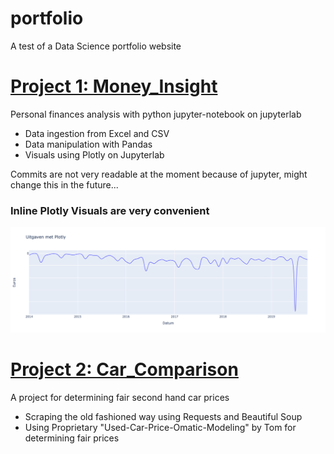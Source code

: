 # portfolio
A test of a Data Science portfolio website

# [Project 1: Money_Insight](https://github.com/WeaverTL/money-insight)
Personal finances analysis with python jupyter-notebook on jupyterlab
  - Data ingestion from Excel and CSV
  - Data manipulation with Pandas
  - Visuals using Plotly on Jupyterlab
 
Commits are not very readable at the moment because of jupyter, might change this in the future...

### Inline Plotly Visuals are very convenient

![](https://github.com/WeaverTL/portfolio/blob/master/images/Screenshot%202020-06-30%20at%2014.06.35.png)

# [Project 2: Car_Comparison](https://github.com/WeaverTL/Car_Comparison)
A project for determining fair second hand car prices
  - Scraping the old fashioned way using Requests and Beautiful Soup
  - Using Proprietary "Used-Car-Price-Omatic-Modeling" by Tom for determining fair prices
